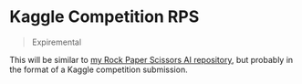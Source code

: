 # Kaggle Competition RPS


> Expiremental


This will be similar to [my Rock Paper Scissors AI repository](https://github.com/y330/Rock-paper-scissors-ai), but probably in the format of a Kaggle competition submission. 
